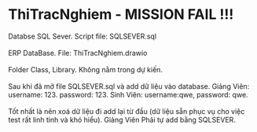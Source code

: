 # ThiTracNghiem - MISSION FAIL !!!
Databse SQL Sever. Script file: SQLSEVER.sql <br><br>
ERP DataBase. File: ThiTracNghiem.drawio <br><br>
Folder Class, Library. Không nằm trong dự kiến. <br><br>
Sau khi đã mở file SQLSEVER.sql và add dữ liệu vào database. Giảng Viên: username: 123. password: 123. Sinh Viên: username:qwe, password: qwe. <br><br> Tốt nhất là nên xoá dữ liệu đi add lại từ đầu (dữ liệu sẵn phục vụ cho việc test rất linh tinh và khó hiểu).
Giảng Viên Phải tự add bằng SQLSEVER.
